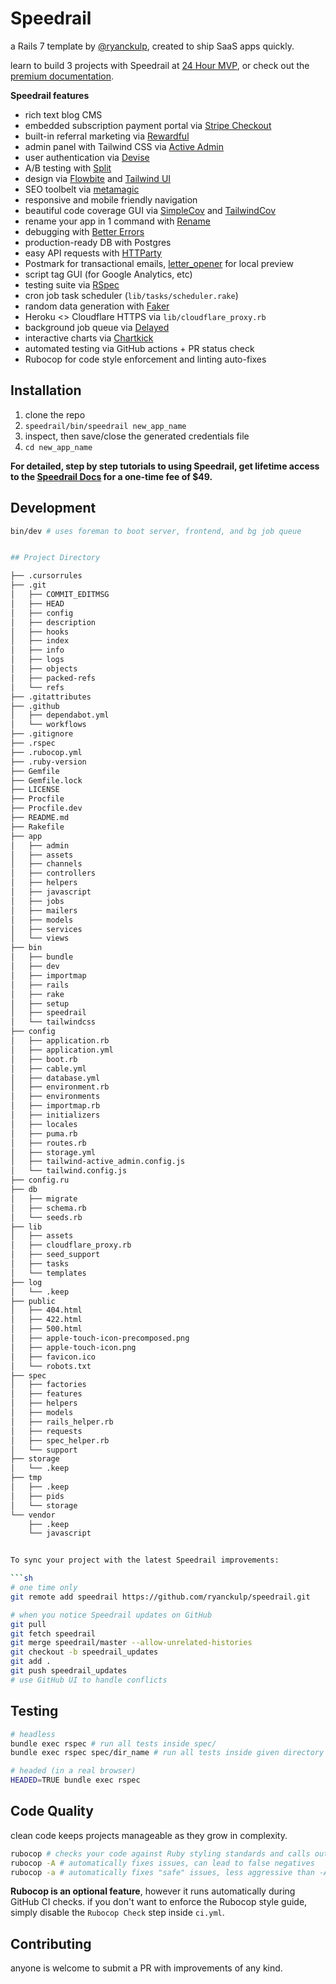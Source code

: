 # Speedrail
a Rails 7 template by [@ryanckulp](https://twitter.com/ryanckulp), created to ship SaaS apps quickly. 

learn to build 3 projects with Speedrail at [24 Hour MVP](https://founderhacker.com/24-hour-mvp), or check out the [premium documentation](https://gitpaywall.com/p/ryanckulp/speedrail-docs).

**Speedrail features**
* rich text blog CMS
* embedded subscription payment portal via [Stripe Checkout](https://docs.stripe.com/payments/accept-a-payment?platform=web&ui=embedded-form)
* built-in referral marketing via [Rewardful](https://www.rewardful.com/?via=speedrail)
* admin panel with Tailwind CSS via [Active Admin](https://github.com/activeadmin/activeadmin/)
* user authentication via [Devise](https://github.com/plataformatec/devise)
* A/B testing with [Split](https://github.com/splitrb/split/)
* design via [Flowbite](https://flowbite.com/) and [Tailwind UI](https://tailwindui.com/)
* SEO toolbelt via [metamagic](https://github.com/lassebunk/metamagic)
* responsive and mobile friendly navigation
* beautiful code coverage GUI via [SimpleCov](https://github.com/simplecov-ruby/simplecov) and [TailwindCov](https://github.com/chiefpansancolt/simplecov-tailwindcss)
* rename your app in 1 command with [Rename](https://github.com/get/Rename)
* debugging with [Better Errors](https://github.com/charliesome/better_errors)
* production-ready DB with Postgres
* easy API requests with [HTTParty](https://github.com/jnunemaker/httparty)
* Postmark for transactional emails, [letter_opener](https://github.com/ryanb/letter_opener) for local preview
* script tag GUI (for Google Analytics, etc)
* testing suite via [RSpec](https://github.com/rspec/rspec-rails/)
* cron job task scheduler (`lib/tasks/scheduler.rake`)
* random data generation with [Faker](https://github.com/faker-ruby/faker)
* Heroku <> Cloudflare HTTPS via `lib/cloudflare_proxy.rb`
* background job queue via [Delayed](https://rubygems.org/gems/delayed)
* interactive charts via [Chartkick](https://chartkick.com)
* automated testing via GitHub actions + PR status check
* Rubocop for code style enforcement and linting auto-fixes

## Installation
1. clone the repo
2. `speedrail/bin/speedrail new_app_name`
3. inspect, then save/close the generated credentials file
4. `cd new_app_name`

**For detailed, step by step tutorials to using Speedrail, get lifetime access to the [Speedrail Docs](https://gitpaywall.com/p/ryanckulp/speedrail-docs) for a one-time fee of $49.**

## Development
```sh
bin/dev # uses foreman to boot server, frontend, and bg job queue


## Project Directory

├── .cursorrules
├── .git
│   ├── COMMIT_EDITMSG
│   ├── HEAD
│   ├── config
│   ├── description
│   ├── hooks
│   ├── index
│   ├── info
│   ├── logs
│   ├── objects
│   ├── packed-refs
│   └── refs
├── .gitattributes
├── .github
│   ├── dependabot.yml
│   └── workflows
├── .gitignore
├── .rspec
├── .rubocop.yml
├── .ruby-version
├── Gemfile
├── Gemfile.lock
├── LICENSE
├── Procfile
├── Procfile.dev
├── README.md
├── Rakefile
├── app
│   ├── admin
│   ├── assets
│   ├── channels
│   ├── controllers
│   ├── helpers
│   ├── javascript
│   ├── jobs
│   ├── mailers
│   ├── models
│   ├── services
│   └── views
├── bin
│   ├── bundle
│   ├── dev
│   ├── importmap
│   ├── rails
│   ├── rake
│   ├── setup
│   ├── speedrail
│   └── tailwindcss
├── config
│   ├── application.rb
│   ├── application.yml
│   ├── boot.rb
│   ├── cable.yml
│   ├── database.yml
│   ├── environment.rb
│   ├── environments
│   ├── importmap.rb
│   ├── initializers
│   ├── locales
│   ├── puma.rb
│   ├── routes.rb
│   ├── storage.yml
│   ├── tailwind-active_admin.config.js
│   └── tailwind.config.js
├── config.ru
├── db
│   ├── migrate
│   ├── schema.rb
│   └── seeds.rb
├── lib
│   ├── assets
│   ├── cloudflare_proxy.rb
│   ├── seed_support
│   ├── tasks
│   └── templates
├── log
│   └── .keep
├── public
│   ├── 404.html
│   ├── 422.html
│   ├── 500.html
│   ├── apple-touch-icon-precomposed.png
│   ├── apple-touch-icon.png
│   ├── favicon.ico
│   └── robots.txt
├── spec
│   ├── factories
│   ├── features
│   ├── helpers
│   ├── models
│   ├── rails_helper.rb
│   ├── requests
│   ├── spec_helper.rb
│   └── support
├── storage
│   └── .keep
├── tmp
│   ├── .keep
│   ├── pids
│   └── storage
└── vendor
    ├── .keep
    └── javascript


To sync your project with the latest Speedrail improvements:

```sh
# one time only
git remote add speedrail https://github.com/ryanckulp/speedrail.git

# when you notice Speedrail updates on GitHub
git pull
git fetch speedrail
git merge speedrail/master --allow-unrelated-histories
git checkout -b speedrail_updates
git add .
git push speedrail_updates
# use GitHub UI to handle conflicts
```

## Testing
```sh
# headless
bundle exec rspec # run all tests inside spec/
bundle exec rspec spec/dir_name # run all tests inside given directory

# headed (in a real browser)
HEADED=TRUE bundle exec rspec
```

## Code Quality

clean code keeps projects manageable as they grow in complexity.

```sh
rubocop # checks your code against Ruby styling standards and calls out issues
rubocop -A # automatically fixes issues, can lead to false negatives
rubocop -a # automatically fixes "safe" issues, less aggressive than -A (uppercase)
```

**Rubocop is an optional feature**, however it runs automatically during GitHub CI checks. if you don't want to enforce the Rubocop style guide, simply disable the `Rubocop Check` step inside `ci.yml`.

## Contributing
anyone is welcome to submit a PR with improvements of any kind.
